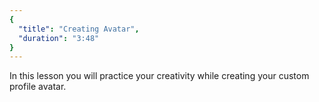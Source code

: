 ```yaml
---
{
  "title": "Creating Avatar",
  "duration": "3:48"
}
---
```


In this lesson you will practice your creativity while creating your custom profile avatar.
